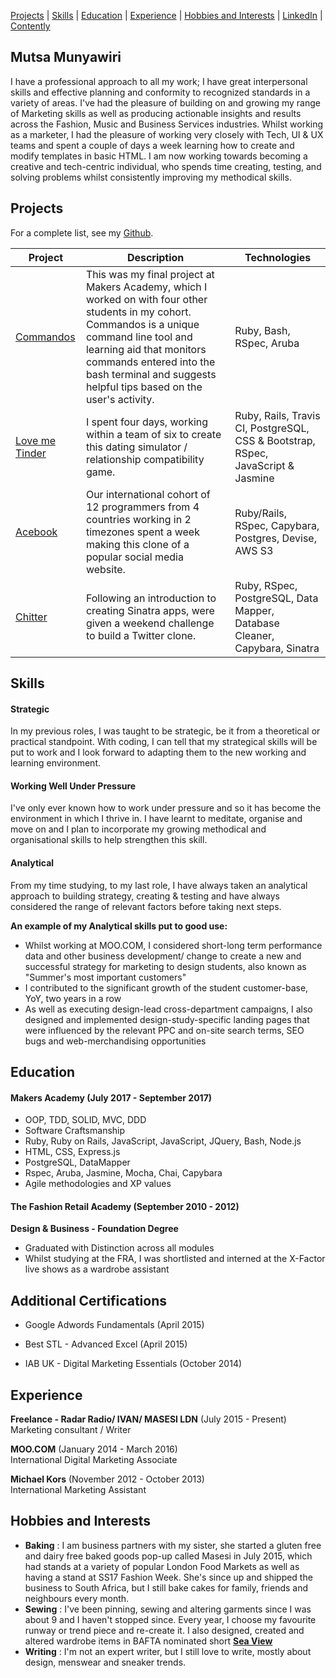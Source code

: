 
[Projects](#projects) | [Skills](#skills) | [Education](#education) | [Experience](#experience) | [Hobbies and Interests](#hobbies-and-interests) | [LinkedIn](http://www.linkedin.com/in/mutsa-munyawiri-44873362) | [Contently](http://mutsamunyawiri.contently.com)

## Mutsa Munyawiri

I have a professional approach to all my work; I have great interpersonal skills and effective planning and conformity to recognized standards in a variety of areas. I've had the pleasure of building on and growing my range of Marketing skills as well as producing actionable insights and results across the Fashion, Music and Business Services industries. Whilst working as a marketer, I had the pleasure of working very closely with Tech, UI & UX teams and spent a couple of days a week learning how to create and modify templates in basic HTML. I am now working towards becoming a creative and tech-centric individual, who spends time creating, testing, and solving problems whilst consistently improving my methodical skills.

## Projects

For a complete list, see my [Github](https://github.com/memunyawiri).

| Project   | Description | Technologies |
|---        |---         |---           |
| [Commandos](https://github.com/memunyawiri/commandos) | This was my final project at Makers Academy, which I worked on with four other students in my cohort. Commandos is a unique command line tool and learning aid that monitors commands entered into the bash terminal and suggests helpful tips based on the user's activity.| Ruby, Bash, RSpec, Aruba
| [Love me Tinder](https://github.com/memunyawiri/love-me-tinder) | I spent four days, working within a team of six to create this dating simulator / relationship compatibility game. | Ruby, Rails, Travis CI, PostgreSQL, CSS & Bootstrap, RSpec, JavaScript & Jasmine |
| [Acebook](https://github.com/memunyawiri/acebook-remote-july-2017) | Our international cohort of 12 programmers from 4 countries working in 2 timezones spent a week making this clone of a popular social media website.  | Ruby/Rails, RSpec, Capybara, Postgres, Devise, AWS S3 |
| [Chitter](https://github.com/memunyawiri/chitter-challenge) | Following an introduction to creating Sinatra apps, were given a weekend challenge to build a Twitter clone. | Ruby, RSpec, PostgreSQL, Data Mapper, Database Cleaner, Capybara, Sinatra|


## Skills

#### Strategic

In my previous roles, I was taught to be strategic, be it from a theoretical or practical standpoint. 
With coding, I can tell that my strategical skills will be put to work and I look forward to adapting them to the new working and learning environment.

#### Working Well Under Pressure

I've only ever known how to work under pressure and so it has become the environment in which I thrive in. 
I have learnt to meditate, organise and move on and I plan to incorporate my growing methodical and organisational skills to help strengthen this skill.

#### Analytical

From my time studying, to my last role, I have always taken an analytical approach to building strategy, creating & testing and have always considered the range of relevant factors before taking next steps.

**An example of my Analytical skills put to good use:**

- Whilst working at MOO.COM, I considered short-long term performance data and other business development/ change to create a new and successful strategy for marketing to design students, also known as "Summer's most important customers"
- I contributed to the significant growth of the student customer-base, YoY, two years in a row
- As well as executing design-lead cross-department campaigns, I also designed and implemented design-study-specific landing pages that were influenced by the relevant PPC and on-site search terms, SEO bugs and web-merchandising opportunities


## Education

#### Makers Academy (July 2017 - September 2017)

- OOP, TDD, SOLID, MVC, DDD
- Software Craftsmanship
- Ruby, Ruby on Rails, JavaScript, JavaScript, JQuery, Bash, Node.js
- HTML, CSS, Express.js
- PostgreSQL, DataMapper
- Rspec, Aruba, Jasmine, Mocha, Chai, Capybara
- Agile methodologies and XP values

#### The Fashion Retail Academy (September 2010 - 2012)

**Design & Business - Foundation Degree**
- Graduated with Distinction across all modules
- Whilst studying at the FRA, I was shortlisted and interned at the X-Factor live shows as a wardrobe assistant

## Additional Certifications

- Google Adwords Fundamentals (April 2015)

- Best STL - Advanced Excel (April 2015)

- IAB UK - Digital Marketing Essentials (October 2014)

## Experience

**Freelance - Radar Radio/ IVAN/ MASESI LDN** (July 2015 - Present)    
Marketing consultant / Writer

**MOO.COM** (January 2014 - March 2016)    
International Digital Marketing Associate 

**Michael Kors** (November 2012 - October 2013)   
International Marketing Assistant  

## Hobbies and Interests
- **Baking** : I am business partners with my sister, she started a gluten free and dairy free baked goods pop-up called Masesi in July 2015, which had stands at a variety of popular London Food Markets as well as having a stand at SS17 Fashion Week. She's since up and shipped the business to South Africa, but I still bake cakes for family, friends and neighbours every month.
- **Sewing** : I've been pinning, sewing and altering garments since I was about 9 and I haven't stopped since. Every year, I choose my favourite runway or trend piece and re-create it. I also designed, created and altered wardrobe items in BAFTA nominated short **[Sea View](http://vimeo.com/79130177)**
- **Writing** : I'm not an expert writer, but I still love to write, mostly about design, menswear and sneaker trends.
